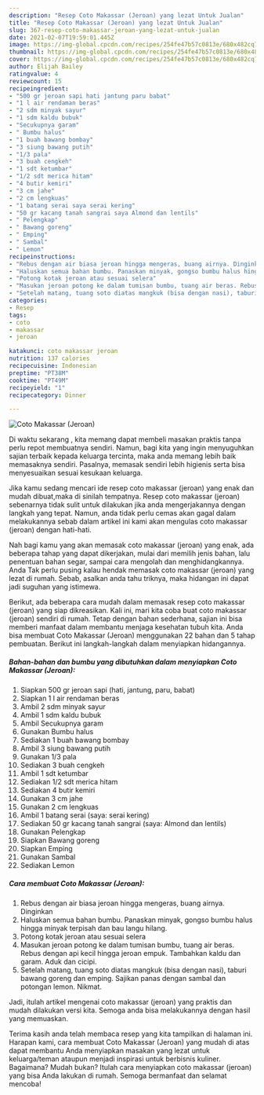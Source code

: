 ```yaml
---
description: "Resep Coto Makassar (Jeroan) yang lezat Untuk Jualan"
title: "Resep Coto Makassar (Jeroan) yang lezat Untuk Jualan"
slug: 367-resep-coto-makassar-jeroan-yang-lezat-untuk-jualan
date: 2021-02-07T19:59:01.445Z
image: https://img-global.cpcdn.com/recipes/254fe47b57c0813e/680x482cq70/coto-makassar-jeroan-foto-resep-utama.jpg
thumbnail: https://img-global.cpcdn.com/recipes/254fe47b57c0813e/680x482cq70/coto-makassar-jeroan-foto-resep-utama.jpg
cover: https://img-global.cpcdn.com/recipes/254fe47b57c0813e/680x482cq70/coto-makassar-jeroan-foto-resep-utama.jpg
author: Elijah Bailey
ratingvalue: 4
reviewcount: 15
recipeingredient:
- "500 gr jeroan sapi hati jantung paru babat"
- "1 l air rendaman beras"
- "2 sdm minyak sayur"
- "1 sdm kaldu bubuk"
- "Secukupnya garam"
- " Bumbu halus"
- "1 buah bawang bombay"
- "3 siung bawang putih"
- "1/3 pala"
- "3 buah cengkeh"
- "1 sdt ketumbar"
- "1/2 sdt merica hitam"
- "4 butir kemiri"
- "3 cm jahe"
- "2 cm lengkuas"
- "1 batang serai saya serai kering"
- "50 gr kacang tanah sangrai saya Almond dan lentils"
- " Pelengkap"
- " Bawang goreng"
- " Emping"
- " Sambal"
- " Lemon"
recipeinstructions:
- "Rebus dengan air biasa jeroan hingga mengeras, buang airnya. Dinginkan"
- "Haluskan semua bahan bumbu. Panaskan minyak, gongso bumbu halus hingga minyak terpisah dan bau langu hilang."
- "Potong kotak jeroan atau sesuai selera"
- "Masukan jeroan potong ke dalam tumisan bumbu, tuang air beras. Rebus dengan api kecil hingga jeroan empuk. Tambahkan kaldu dan garam. Aduk dan cicipi."
- "Setelah matang, tuang soto diatas mangkuk (bisa dengan nasi), taburi bawang goreng dan emping. Sajikan panas dengan sambal dan potongan lemon. Nikmat."
categories:
- Resep
tags:
- coto
- makassar
- jeroan

katakunci: coto makassar jeroan 
nutrition: 137 calories
recipecuisine: Indonesian
preptime: "PT38M"
cooktime: "PT49M"
recipeyield: "1"
recipecategory: Dinner

---
```



![Coto Makassar (Jeroan)](https://img-global.cpcdn.com/recipes/254fe47b57c0813e/680x482cq70/coto-makassar-jeroan-foto-resep-utama.jpg)

Di waktu  sekarang , kita memang dapat membeli masakan praktis tanpa perlu repot membuatnya sendiri. Namun, bagi kita yang ingin menyuguhkan sajian terbaik kepada keluarga tercinta, maka anda memang lebih baik memasaknya sendiri. Pasalnya, memasak sendiri lebih higienis serta bisa menyesuaikan sesuai kesukaan keluarga.

Jika kamu sedang mencari ide resep coto makassar (jeroan) yang enak dan mudah dibuat,maka di sinilah tempatnya. Resep coto makassar (jeroan)  sebenarnya tidak sulit untuk dilakukan jika anda mengerjakannya dengan langkah yang tepat. Namun, anda tidak perlu cemas akan gagal dalam melakukannya 
sebab dalam artikel ini kami akan mengulas coto makassar (jeroan) dengan hati-hati.  



Nah bagi kamu yang akan memasak coto makassar (jeroan) yang enak, ada beberapa tahap yang dapat dikerjakan, mulai dari memilih jenis bahan, lalu penentuan bahan segar, sampai cara mengolah dan menghidangkannya. Anda Tak perlu pusing kalau hendak memasak coto makassar (jeroan) yang lezat di rumah. Sebab, asalkan anda  tahu triknya, maka hidangan ini dapat jadi suguhan yang istimewa.

Berikut, ada beberapa cara mudah dalam memasak resep coto makassar (jeroan) yang siap dikreasikan. Kali ini, mari kita coba buat coto makassar (jeroan) sendiri di rumah. Tetap dengan bahan sederhana, sajian ini bisa memberi manfaat dalam membantu menjaga kesehatan tubuh kita. Anda bisa membuat Coto Makassar (Jeroan) menggunakan 22 bahan dan 5 tahap pembuatan. Berikut ini langkah-langkah dalam menyiapkan hidangannya.

<!--inarticleads1-->

##### Bahan-bahan dan bumbu yang dibutuhkan dalam menyiapkan Coto Makassar (Jeroan):

1. Siapkan 500 gr jeroan sapi (hati, jantung, paru, babat)
1. Siapkan 1 l air rendaman beras
1. Ambil 2 sdm minyak sayur
1. Ambil 1 sdm kaldu bubuk
1. Ambil Secukupnya garam
1. Gunakan  Bumbu halus
1. Sediakan 1 buah bawang bombay
1. Ambil 3 siung bawang putih
1. Gunakan 1/3 pala
1. Sediakan 3 buah cengkeh
1. Ambil 1 sdt ketumbar
1. Sediakan 1/2 sdt merica hitam
1. Sediakan 4 butir kemiri
1. Gunakan 3 cm jahe
1. Gunakan 2 cm lengkuas
1. Ambil 1 batang serai (saya: serai kering)
1. Sediakan 50 gr kacang tanah sangrai (saya: Almond dan lentils)
1. Gunakan  Pelengkap
1. Siapkan  Bawang goreng
1. Siapkan  Emping
1. Gunakan  Sambal
1. Sediakan  Lemon




<!--inarticleads2-->

##### Cara membuat Coto Makassar (Jeroan):

1. Rebus dengan air biasa jeroan hingga mengeras, buang airnya. Dinginkan
1. Haluskan semua bahan bumbu. Panaskan minyak, gongso bumbu halus hingga minyak terpisah dan bau langu hilang.
1. Potong kotak jeroan atau sesuai selera
1. Masukan jeroan potong ke dalam tumisan bumbu, tuang air beras. Rebus dengan api kecil hingga jeroan empuk. Tambahkan kaldu dan garam. Aduk dan cicipi.
1. Setelah matang, tuang soto diatas mangkuk (bisa dengan nasi), taburi bawang goreng dan emping. Sajikan panas dengan sambal dan potongan lemon. Nikmat.




Jadi, itulah artikel mengenai  coto makassar (jeroan)  yang praktis dan mudah dilakukan versi kita. Semoga anda bisa melakukannya dengan hasil yang memuaskan. 

Terima kasih anda telah membaca resep yang kita tampilkan di halaman ini. Harapan kami, cara membuat  Coto Makassar (Jeroan) yang mudah di atas dapat membantu Anda menyiapkan masakan yang lezat untuk keluarga/teman ataupun menjadi inspirasi untuk berbisnis kuliner. Bagaimana? Mudah bukan? Itulah cara menyiapkan coto makassar (jeroan) yang bisa Anda lakukan di rumah. Semoga bermanfaat dan selamat mencoba!

